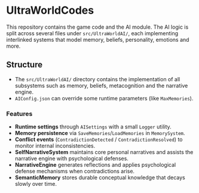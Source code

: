 # UltraWorldCodes
This repository contains the game code and the AI module. The AI logic is
split across several files under `src/UltraWorldAI/`, each implementing
interlinked systems that model memory, beliefs, personality, emotions and more.

## Structure
- The `src/UltraWorldAI/` directory contains the implementation of all
  subsystems such as memory, beliefs, metacognition and the narrative engine.
- `AIConfig.json` can override some runtime parameters (like `MaxMemories`).

### Features

- **Runtime settings** through `AISettings` with a small `Logger` utility.
- **Memory persistence** via `SaveMemories`/`LoadMemories` in `MemorySystem`.
- **Conflict events** (`ContradictionDetected` / `ContradictionResolved`) to
  monitor internal inconsistencies.
- **SelfNarrativeSystem** maintains core personal narratives and assists the narrative engine with psychological defenses.
- **NarrativeEngine** generates reflections and applies psychological defense
  mechanisms when contradictions arise.
- **SemanticMemory** stores durable conceptual knowledge that decays slowly over time.
